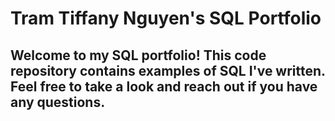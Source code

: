 # Tram Tiffany Nguyen's SQL Portfolio

## Welcome to my SQL portfolio! This code repository contains examples of SQL I've written. Feel free to take a look and reach out if you have any questions.
